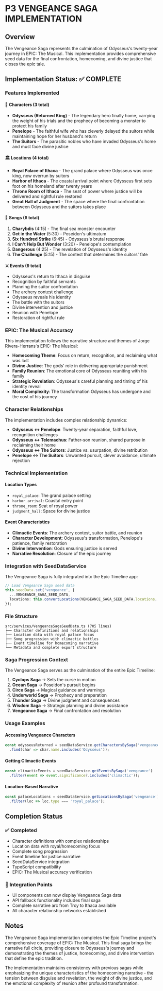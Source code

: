 # P3 VENGEANCE SAGA IMPLEMENTATION

## Overview

The Vengeance Saga represents the culmination of Odysseus's twenty-year journey in EPIC: The Musical. This implementation provides comprehensive seed data for the final confrontation, homecoming, and divine justice that closes the epic tale.

## Implementation Status: ✅ COMPLETE

### Features Implemented

#### 🏹 Characters (3 total)
- **Odysseus (Returned King)** - The legendary hero finally home, carrying the weight of his trials and the prophecy of becoming a monster to protect his family
- **Penelope** - The faithful wife who has cleverly delayed the suitors while maintaining hope for her husband's return
- **The Suitors** - The parasitic nobles who have invaded Odysseus's home and must face divine justice

#### 🏛️ Locations (4 total)
- **Royal Palace of Ithaca** - The grand palace where Odysseus was once king, now overrun by suitors
- **Harbor of Ithaca** - The coastal arrival point where Odysseus first sets foot on his homeland after twenty years
- **Throne Room of Ithaca** - The seat of power where justice will be delivered and rightful rule restored
- **Great Hall of Judgment** - The space where the final confrontation between Odysseus and the suitors takes place

#### 🎵 Songs (6 total)
1. **Charybdis** (4:15) - The final sea monster encounter
2. **Get in the Water** (5:30) - Poseidon's ultimatum
3. **Six Hundred Strike** (6:45) - Odysseus's brutal response
4. **I Can't Help But Wonder** (3:20) - Penelope's contemplation
5. **Dangerous** (4:25) - The revelation of Odysseus's identity
6. **The Challenge** (5:15) - The contest that determines the suitors' fate

#### ⚔️ Events (9 total)
- Odysseus's return to Ithaca in disguise
- Recognition by faithful servants
- Planning the suitor confrontation
- The archery contest challenge
- Odysseus reveals his identity
- The battle with the suitors
- Divine intervention and justice
- Reunion with Penelope
- Restoration of rightful rule

### EPIC: The Musical Accuracy

This implementation follows the narrative structure and themes of Jorge Rivera-Herrans's EPIC: The Musical:

- **Homecoming Theme**: Focus on return, recognition, and reclaiming what was lost
- **Divine Justice**: The gods' role in delivering appropriate punishment
- **Family Reunion**: The emotional core of Odysseus reuniting with his family
- **Strategic Revelation**: Odysseus's careful planning and timing of his identity reveal
- **Moral Complexity**: The transformation Odysseus has undergone and the cost of his journey

### Character Relationships

The implementation includes complex relationship dynamics:
- **Odysseus ↔ Penelope**: Twenty-year separation, faithful love, recognition challenges
- **Odysseus ↔ Telemachus**: Father-son reunion, shared purpose in reclaiming their home
- **Odysseus ↔ The Suitors**: Justice vs. usurpation, divine retribution
- **Penelope ↔ The Suitors**: Unwanted pursuit, clever avoidance, ultimate rejection

### Technical Implementation

#### Location Types
- `royal_palace`: The grand palace setting
- `harbor_arrival`: Coastal entry point
- `throne_room`: Seat of royal power
- `judgment_hall`: Space for divine justice

#### Event Characteristics
- **Climactic Events**: The archery contest, suitor battle, and reunion
- **Character Development**: Odysseus's transformation, Penelope's patience, family restoration
- **Divine Intervention**: Gods ensuring justice is served
- **Narrative Resolution**: Closure of the epic journey

### Integration with SeedDataService

The Vengeance Saga is fully integrated into the Epic Timeline app:

```typescript
// Load Vengeance Saga seed data
this.seedData.set('vengeance', {
  ...VENGEANCE_SAGA_SEED_DATA,
  locations: this.convertLocations(VENGEANCE_SAGA_SEED_DATA.locations, 'vengeance')
});
```

### File Structure

```
src/services/VengeanceSagaSeedData.ts (705 lines)
├── Character definitions and relationships
├── Location data with royal palace focus
├── Song progression with climactic battles
├── Event timeline for homecoming narrative
└── Metadata and complete export structure
```

### Saga Progression Context

The Vengeance Saga serves as the culmination of the entire Epic Timeline:

1. **Cyclops Saga** → Sets the curse in motion
2. **Ocean Saga** → Poseidon's pursuit begins
3. **Circe Saga** → Magical guidance and warnings
4. **Underworld Saga** → Prophecy and preparation
5. **Thunder Saga** → Divine judgment and consequences
6. **Wisdom Saga** → Strategic planning and divine assistance
7. **Vengeance Saga** → Final confrontation and resolution

### Usage Examples

#### Accessing Vengeance Characters
```typescript
const odysseusReturned = seedDataService.getCharactersBySaga('vengeance')
  .find(char => char.name.includes('Odysseus'));
```

#### Getting Climactic Events
```typescript
const climacticEvents = seedDataService.getEventsBySaga('vengeance')
  .filter(event => event.significance?.includes('climactic'));
```

#### Location-Based Narrative
```typescript
const palaceLocations = seedDataService.getLocationsBySaga('vengeance')
  .filter(loc => loc.type === 'royal_palace');
```

## Completion Status

### ✅ Completed
- Character definitions with complex relationships
- Location data with royal/homecoming focus
- Complete song progression
- Event timeline for justice narrative
- SeedDataService integration
- TypeScript compatibility
- EPIC: The Musical accuracy verification

### 🔄 Integration Points
- UI components can now display Vengeance Saga data
- API fallback functionality includes final saga
- Complete narrative arc from Troy to Ithaca available
- All character relationship networks established

## Notes

The Vengeance Saga implementation completes the Epic Timeline project's comprehensive coverage of EPIC: The Musical. This final saga brings the narrative full circle, providing closure to Odysseus's journey and demonstrating the themes of justice, homecoming, and divine intervention that define the epic tradition.

The implementation maintains consistency with previous sagas while emphasizing the unique characteristics of the homecoming narrative - the tension between disguise and revelation, the weight of divine justice, and the emotional complexity of reunion after profound transformation.
